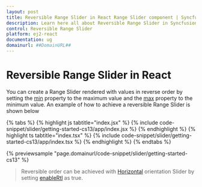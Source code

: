 ```yaml
---
layout: post
title: Reversible Range Slider in React Range Slider component | Syncfusion
description: Learn here all about Reversible Range Slider in Syncfusion React Range Slider component of Syncfusion Essential JS 2 and more.
control: Reversible Range Slider 
platform: ej2-react
documentation: ug
domainurl: ##DomainURL##
---
```


# Reversible Range Slider in React

You can create a Range Slider rendered with values in reverse order by setting the [min](https://ej2.syncfusion.com/react/documentation/api/slider/#min) property to the maximum value and the [max](https://ej2.syncfusion.com/react/documentation/api/slider/#max) property to the minimum value. An example of how to achieve a reversible Range Slider is shown below

{% tabs %}
{% highlight js tabtitle="index.jsx" %}
{% include code-snippet/slider/getting-started-cs13/app/index.jsx %}
{% endhighlight %}
{% highlight ts tabtitle="index.tsx" %}
{% include code-snippet/slider/getting-started-cs13/app/index.tsx %}
{% endhighlight %}
{% endtabs %}

 {% previewsample "page.domainurl/code-snippet/slider/getting-started-cs13" %}


> Reversible order can be achieved with [Horizontal](https://helpej2.syncfusion.com/react/documentation/api/slider/sliderOrientation/) orientation Slider by setting [enableRtl](https://ej2.syncfusion.com/react/documentation/api/slider/#enablertl) as true.